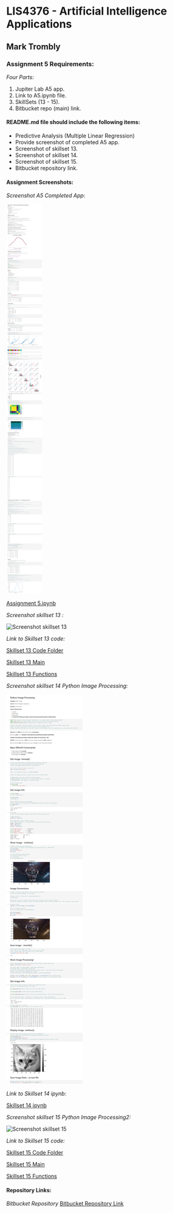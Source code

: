 # LIS4376 - Artificial Intelligence Applications

## Mark Trombly

### Assignment 5 Requirements:

*Four Parts:*

1. Jupiter Lab A5 app.
2. Link to A5.ipynb file.
3. SkillSets (13 - 15).
4. Bitbucket repo (main) link. 

#### README.md file should include the following items:

* Predictive Analysis (Multiple Linear Regression)
* Provide screenshot of completed A5 app.
* Screenshot of skillset 13.
* Screenshot of skillset 14.
* Screenshot of skillset 15.
* Bitbucket repository link.

#### Assignment Screenshots:

*Screenshot A5 Completed App*:

![A5 Completed App](img/a5.png)

[Assignment 5.ipynb](https://github.com/monstermark3d/lis4376/blob/master/a5/a5.ipynb "Assignment 5 ipynb")

*Screenshot skillset 13 :*

![Screenshot skillset 13](img/s13_.png)

*Link to Skillset 13 code:*

[Skillset 13 Code Folder](/skillsets/s13_/ "S13 ")

[Skillset 13 Main](/skillsets/s13_/main.py "S13 main.py")

[Skillset 13 Functions](/skillsets/s13_/functions.py "S13 functions.py")

*Screenshot skillset 14 Python Image Processing:*

![Screenshot skillset 14](img/s14_python_image_processing.png)

*Link to Skillset 14 ipynb:*

[Skillset 14 ipynb](https://github.com/monstermark3d/lis4376/blob/master/skillsets/s14_python_image_processing/s14_image_processing_.ipynb "S14 Python Image Processing ipynb")

*Screenshot skillset 15 Python Image Processing2:*

![Screenshot skillset 15](img/s15_python_image_processing2.png)

*Link to Skillset 15 code:*

[Skillset 15 Code Folder](/skillsets/s15_python_image_processing2/ "S15 Python Image Processing2 ")

[Skillset 15 Main](/skillsets/s15_python_image_processing2/main.py "S15 Python Image Processing2 main.py")

[Skillset 15 Functions](/skillsets/s15_python_image_processing2/functions.py "S15 Python Image Processing2  functions.py")

#### Repository Links:

*Bitbucket Repository*
[Bitbucket Repository Link](https://bitbucket.org/marktrombly/lis4376/src/master/ "Bitbucket Repository Link")